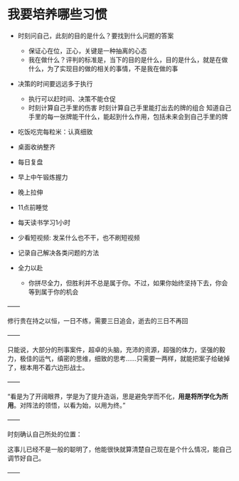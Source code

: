 # 我要培养哪些习惯

- 时刻问自己，此刻的目的是什么？要找到什么问题的答案
  - 保证心在位，正心，关键是一种抽离的心态
  - 我在做什么？评判的标准是，当下的目的是什么，目的是什么，就是在做什么，为了实现目的做的相关的事情，不是我在做的事

- 决策的时间要远远多于执行
  - 执行可以赶时间、决策不能仓促
  - 时刻计算自己手里的伤害
    时刻计算自己手里能打出去的牌的组合
    知道自己手里的每一张牌能干什么，能起到什么作用，包括未来会到自己手里的牌

- 吃饭吃完每粒米：认真细致
- 桌面收纳整齐
- 每日复盘
- 早上中午锻炼握力
- 晚上拉伸
- 11点前睡觉
- 每天读书学习1小时
- 少看短视频: 发呆什么也不干，也不刷短视频
- 记录自己解决各类问题的方法
- 全力以赴
  - 你拼尽全力，但胜利并不总是属于你。不过，如果你始终坚持下去，你会等到属于你的机会


——

修行贵在持之以恒，一日不练，需要三日追会，逝去的三日不再回

——

只能说，大部分的刑事案件，超卓的头脑，充沛的资源，超强的体力，坚强的毅力，极佳的运气，缜密的思维，细致的思考……只需要一两样，就能把案子给破掉了，根本用不着六边形战士。

——

“看是为了开阔眼界，学是为了提升造诣，思是避免学而不化，**用是将所学化为所用**。对阵法的领悟，以看为始，以用为终。”

——

时刻确认自己所处的位置：

这事儿已经不是一般的聪明了，他能很快就算清楚自己现在是个什么情况，能自己调节好自己。

——

